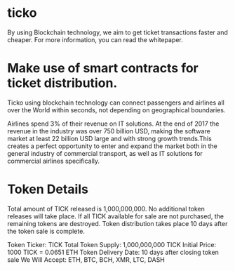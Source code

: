 # ticko
By using Blockchain technology, we aim to get ticket transactions faster and cheaper. For more information, you can read the whitepaper.

# Make use of smart contracts for ticket distribution.
Ticko using blockchain technology can connect passengers and airlines all over the World within seconds, not depending on geographical boundaries.

Airlines spend 3% of their revenue on IT solutions. At the end of 2017 the revenue in the industry was over 750 billion USD, making the software market at least 22 billion USD large and with strong growth trends.This creates a perfect opportunity to enter and expand the market both in the general industry of commercial transport, as well as IT solutions for commercial airlines specifically.

# Token Details
Total amount of TICK released is 1,000,000,000. No additional token releases will take place. If all TICK available for sale are not purchased, the remaining tokens are destroyed. Token distribution takes place 10 days after the token sale is complete.

Token Ticker: TICK
Total Token Supply: 1,000,000,000 TICK
Initial Price: 1000 TICK = 0.0651 ETH
Token Delivery Date: 10 days after closing token sale
We Will Accept: ETH, BTC, BCH, XMR, LTC, DASH
